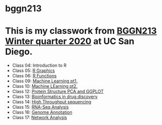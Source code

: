 # bggn213

# This is my classwork from [BGGN213 Winter quarter 2020](https://bioboot.github.io/bggn213_W20) at UC San Diego.
- Class 04: Introduction to R
- Class 05: [R Graphics](https://github.com/bioberto/bggn213/blob/master/Lecture_5/class05rmd.md)
- Class 06: [R Functions](https://github.com/bioberto/bggn213/blob/master/Class_06/tmp.md)
- Class 09: [Machine Learning pt1.](https://github.com/bioberto/bggn213/blob/master/Class_9/class9_RMD.md)
- Class 10: [Machine LEarning pt2.](https://github.com/bioberto/bggn213/blob/master/Class_10/class_10.md)
- Class 12: [Protein Structure PCA and GGPLOT](https://github.com/bioberto/bggn213/blob/master/Class_12/Class_12.md)
- Class 13: [Bioinformatics in drug discovery](https://github.com/bioberto/bggn213/blob/master/Class_13/class13.md)
- Class 14: [High Throughput sequencing](https://github.com/bioberto/bggn213/blob/master/Class_14/class14.md)
- Class 15: [RNA-Seq Analysis](https://github.com/bioberto/bggn213/blob/master/Class_15/class15.md)
- Class 16: [Genome Annotation](https://github.com/bioberto/bggn213/blob/master/Class_16/class16markdown.md)
- Class 17: [Network Analysis](https://github.com/bioberto/bggn213/blob/master/Class_17/class17.md)

